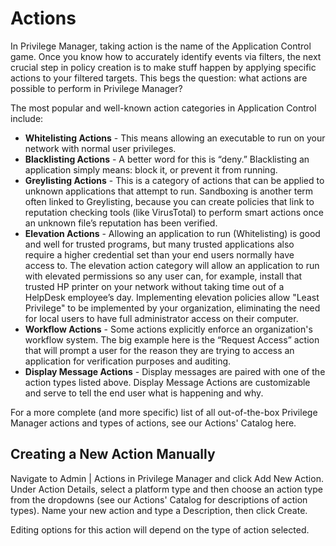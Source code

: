 [title]: # (Actions)
[tags]: # (overview)
[priority]: # (5500)
# Actions

In Privilege Manager, taking action is the name of the Application Control game.
Once you know how to accurately identify events via filters, the next crucial step in policy creation is to make stuff happen by applying specific actions to your filtered targets. This begs the question: what actions are possible to perform in Privilege Manager?

The most popular and well-known action categories in Application Control include:

* __Whitelisting Actions__ - This means allowing an executable to run on your network with normal user privileges.
* __Blacklisting Actions__ - A better word for this is “deny.” Blacklisting an application simply means: block it, or prevent it from running.
* __Greylisting Actions__ - This is a category of actions that can be applied to unknown applications that attempt to run. Sandboxing is another term often linked to Greylisting, because you can create policies that link to reputation checking tools (like VirusTotal) to perform smart actions once an unknown file’s reputation has been verified.
* __Elevation Actions__ - Allowing an application to run (Whitelisting) is good and well for trusted programs, but many trusted applications also require a higher credential set than your end users normally have access to. The elevation action category will allow an application to run with elevated permissions so any user can, for example, install that trusted HP printer on your network without taking time out of a HelpDesk employee’s day. Implementing elevation policies allow "Least Privilege" to be implemented by your organization, eliminating the need for local users to have full administrator access on their computer.
* __Workflow Actions__ - Some actions explicitly enforce an organization's workflow system. The big example here is the “Request Access” action that will prompt a user for the reason they are trying to access an application for verification purposes and auditing.
* __Display Message Actions__ - Display messages are paired with one of the action types listed above. Display Message Actions are customizable and serve to tell the end user what is happening and why.

For a more complete (and more specific) list of all out-of-the-box Privilege Manager actions and types of actions, see our Actions' Catalog here.

## Creating a New Action Manually

Navigate to Admin | Actions in Privilege Manager and click Add New Action. Under Action Details, select a platform type and then choose an action type from the dropdowns (see our Actions' Catalog for descriptions of action types). Name your new action and type a Description, then click Create.

Editing options for this action will depend on the type of action selected.

